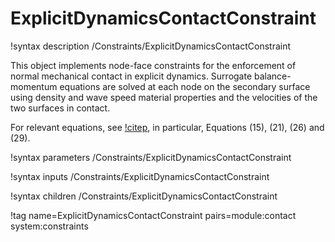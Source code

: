 # ExplicitDynamicsContactConstraint

!syntax description /Constraints/ExplicitDynamicsContactConstraint

This object implements node-face constraints for the enforcement of normal
mechanical contact in explicit dynamics. Surrogate balance-momentum equations are
solved at each node on the secondary surface using density and wave speed
material properties and the velocities of the two surfaces in contact.

For relevant equations, see [!citep](heinstein2000contact), in particular,
Equations (15), (21), (26) and (29).

!syntax parameters /Constraints/ExplicitDynamicsContactConstraint

!syntax inputs /Constraints/ExplicitDynamicsContactConstraint

!syntax children /Constraints/ExplicitDynamicsContactConstraint

!tag name=ExplicitDynamicsContactConstraint pairs=module:contact system:constraints
